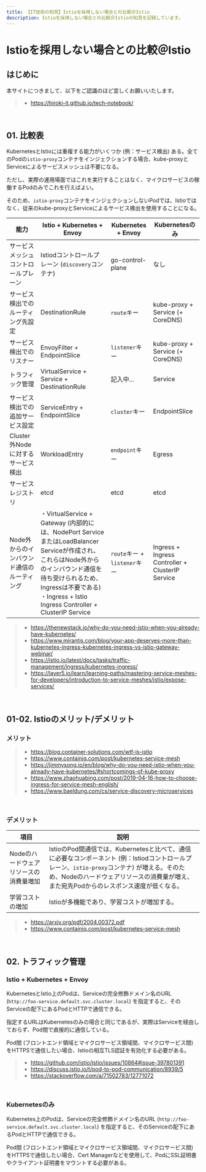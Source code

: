 ```yaml
---
title: 【IT技術の知見】Istioを採用しない場合との比較＠Istio
description: Istioを採用しない場合との比較＠Istioの知見を記録しています。
---
```


# Istioを採用しない場合との比較＠Istio

## はじめに

本サイトにつきまして、以下をご認識のほど宜しくお願いいたします。

> - https://hiroki-it.github.io/tech-notebook/

<br>

## 01. 比較表

KubernetesとIstioには重複する能力がいくつか (例：サービス検出) ある。全てのPodの`istio-proxy`コンテナをインジェクションする場合、kube-proxyとServiceによるサービスメッシュは不要になる。

ただし、実際の運用場面ではこれを実行することはなく、マイクロサービスの稼働するPodのみでこれを行えばよい。

そのため、`istio-proxy`コンテナをインジェクションしないPodでは、Istioではなく、従来のkube-proxyとServiceによるサービス検出を使用することになる。

| 能力                                       | Istio + Kubernetes + Envoy                                                                                                                                                                                                                | Kubernetes + Envoy           | Kubernetesのみ                                   |
| ------------------------------------------ | ----------------------------------------------------------------------------------------------------------------------------------------------------------------------------------------------------------------------------------------- | ---------------------------- | ------------------------------------------------ |
| サービスメッシュコントロールプレーン       | Istiodコントロールプレーン (`discovery`コンテナ)                                                                                                                                                                                          | go-control-plane             | なし                                             |
| サービス検出でのルーティング先設定         | DestinationRule                                                                                                                                                                                                                           | `route`キー                  | kube-proxy + Service (+ CoreDNS)                 |
| サービス検出でのリスナー                   | EnvoyFilter + EndpointSlice                                                                                                                                                                                                               | `listener`キー               | kube-proxy + Service (+ CoreDNS)                 |
| トラフィック管理                           | VirtualService + Service + DestinationRule                                                                                                                                                                                                | 記入中...                    | Service                                          |
| サービス検出での追加サービス設定           | ServiceEntry + EndpointSlice                                                                                                                                                                                                              | `cluster`キー                | EndpointSlice                                    |
| Cluster外Nodeに対するサービス検出          | WorkloadEntry                                                                                                                                                                                                                             | `endpoint`キー               | Egress                                           |
| サービスレジストリ                         | etcd                                                                                                                                                                                                                                      | etcd                         | etcd                                             |
| Node外からのインバウンド通信のルーティング | ・VirtualService + Gateway (内部的には、NodePort ServiceまたはLoadBalancer Serviceが作成され、これらはNode外からのインバウンド通信を待ち受けられるため、Ingressは不要である) <br>・Ingress + Istio Ingress Controller + ClusterIP Service | `route`キー + `listener`キー | Ingress + Ingress Controller + ClusterIP Service |

> - https://thenewstack.io/why-do-you-need-istio-when-you-already-have-kubernetes/
> - https://www.mirantis.com/blog/your-app-deserves-more-than-kubernetes-ingress-kubernetes-ingress-vs-istio-gateway-webinar/
> - https://istio.io/latest/docs/tasks/traffic-management/ingress/kubernetes-ingress/
> - https://layer5.io/learn/learning-paths/mastering-service-meshes-for-developers/introduction-to-service-meshes/istio/expose-services/

<br>

## 01-02. Istioのメリット/デメリット

### メリット

> - https://blog.container-solutions.com/wtf-is-istio
> - https://www.containiq.com/post/kubernetes-service-mesh
> - https://jimmysong.io/en/blog/why-do-you-need-istio-when-you-already-have-kubernetes/#shortcomings-of-kube-proxy
> - https://www.zhaohuabing.com/post/2019-04-16-how-to-choose-ingress-for-service-mesh-english/
> - https://www.baeldung.com/cs/service-discovery-microservices

<br>

### デメリット

| 項目                                   | 説明                                                                                                                                                                                                                                   |
| -------------------------------------- | -------------------------------------------------------------------------------------------------------------------------------------------------------------------------------------------------------------------------------------- |
| Nodeのハードウェアリソースの消費量増加 | IstioのPod間通信では、Kubernetesと比べて、通信に必要なコンポーネント (例：Istiodコントロールプレーン、`istio-proxy`コンテナ) が増える。そのため、Nodeのハードウェアリソースの消費量が増え、また宛先Podからのレスポンス速度が低くなる。 |
| 学習コストの増加                       | Istioが多機能であり、学習コストが増加する。                                                                                                                                                                                            |

> - https://arxiv.org/pdf/2004.00372.pdf
> - https://www.containiq.com/post/kubernetes-service-mesh

<br>

## 02. トラフィック管理

### Istio + Kubernetes + Envoy

KubernetesとIstio上のPodは、Serviceの完全修飾ドメイン名のURL (`http://foo-service.default.svc.cluster.local`) を指定すると、そのServiceの配下にあるPodとHTTPで通信できる。

指定するURLはKubernetesのみの場合と同じであるが、実際はServiceを経由しておらず、Pod間で直接的に通信している。

Pod間 (フロントエンド領域とマイクロサービス領域間、マイクロサービス間) をHTTPSで通信したい場合、Istioの相互TLS認証を有効化する必要がある。

> - https://github.com/istio/istio/issues/10864#issue-397801391
> - https://discuss.istio.io/t/pod-to-pod-communication/8939/5
> - https://stackoverflow.com/a/71502783/12771072

<br>

### Kubernetesのみ

Kubernetes上のPodは、Serviceの完全修飾ドメイン名のURL (`http://foo-service.default.svc.cluster.local`) を指定すると、そのServiceの配下にあるPodとHTTPで通信できる。

Pod間 (フロントエンド領域とマイクロサービス領域間、マイクロサービス間) をHTTPSで通信したい場合、Cert Managerなどを使用して、PodにSSL証明書やクライアント証明書をマウントする必要がある。

<br>
